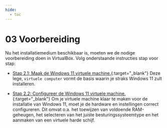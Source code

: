 ```yaml
---
hide:
  - toc
---
```


# 03 Voorbereiding

Nu het installatiemedium beschikbaar is, moeten we de nodige voorbereiding doen in VirtualBox. Volg onderstaande instructies stap voor stap:

- [Stap 2.1: Maak de Windows 11 virtuele machine.](../../howtos/maak-windows11-vm-virtualbox/index.md){:target="_blank"} 
Deze lege, `virtuele computer` vormt de basis waarin je straks Windows 11 zult installeren.

- [Stap 2.2: Configureer de Windows 11 virtuele machine.](../../howtos/configureer-windows11-vm-virtualbox/index.md){:target="_blank"}
Om je virtuele machine klaar te maken voor de installatie van Windows 11, moet je de hardware en instellingen correct configureren. Dit omvat o.a. het toewijzen van voldoende RAM-geheugen, het selecteren van het juiste besturingssysteemtype en het aanmaken van een virtuele harde schijf.
